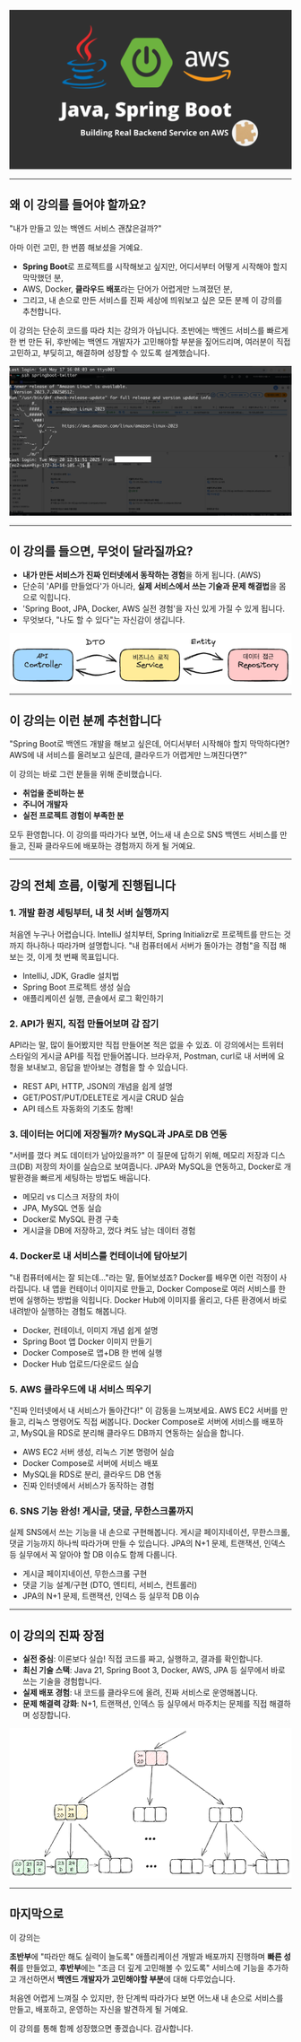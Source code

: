![](./JavaSpringBootAWS.png)











---

## 왜 이 강의를 들어야 할까요?

"내가 만들고 있는 백엔드 서비스 괜찮은걸까?"

아마 이런 고민, 한 번쯤 해보셨을 거예요. 
- **Spring Boot**로 프로젝트를 시작해보고 싶지만, 어디서부터 어떻게 시작해야 할지 막막했던 분,
- AWS, Docker, **클라우드 배포**라는 단어가 어렵게만 느껴졌던 분,
- 그리고, 내 손으로 만든 서비스를 진짜 세상에 띄워보고 싶은 모든 분께 이 강의를 추천합니다.

이 강의는 단순히 코드를 따라 치는 강의가 아닙니다. 
초반에는 백엔드 서비스를 빠르게 한 번 만든 뒤, 
후반에는 백엔드 개발자가 고민해야할 부분을 짚어드리며, 여러분이 직접 고민하고, 부딪히고, 해결하며 성장할 수 있도록 설계했습니다. 



![](./AWS_EC2.png)











---

## 이 강의를 들으면, 무엇이 달라질까요?

- **내가 만든 서비스가 진짜 인터넷에서 동작하는 경험**을 하게 됩니다. (AWS)
- 단순히 'API를 만들었다'가 아니라, **실제 서비스에서 쓰는 기술과 문제 해결법**을 몸으로 익힙니다.
- 'Spring Boot, JPA, Docker, AWS 실전 경험'을 자신 있게 가질 수 있게 됩니다.
- 무엇보다, "나도 할 수 있다"는 자신감이 생깁니다.







![](./layered_architecture.png)

















---

## 이 강의는 이런 분께 추천합니다

"Spring Boot로 백엔드 개발을 해보고 싶은데, 어디서부터 시작해야 할지 막막하다면? AWS에 내 서비스를 올려보고 싶은데, 클라우드가 어렵게만 느껴진다면?"

이 강의는 바로 그런 분들을 위해 준비했습니다. 

- **취업을 준비하는 분**
- **주니어 개발자**
- **실전 프로젝트 경험이 부족한 분** 

모두 환영합니다. 이 강의를 따라가다 보면, 어느새 내 손으로 SNS 백엔드 서비스를 만들고, 진짜 클라우드에 배포하는 경험까지 하게 될 거예요.





















---

## 강의 전체 흐름, 이렇게 진행됩니다

### 1. 개발 환경 세팅부터, 내 첫 서버 실행까지

처음엔 누구나 어렵습니다. IntelliJ 설치부터, Spring Initializr로 프로젝트를 만드는 것까지 하나하나 따라가며 설명합니다. "내 컴퓨터에서 서버가 돌아가는 경험"을 직접 해보는 것, 이게 첫 번째 목표입니다.

- IntelliJ, JDK, Gradle 설치법
- Spring Boot 프로젝트 생성 실습
- 애플리케이션 실행, 콘솔에서 로그 확인하기



### 2. API가 뭔지, 직접 만들어보며 감 잡기

API라는 말, 많이 들어봤지만 직접 만들어본 적은 없을 수 있죠. 이 강의에서는 트위터 스타일의 게시글 API를 직접 만들어봅니다. 브라우저, Postman, curl로 내 서버에 요청을 보내보고, 응답을 받아보는 경험을 할 수 있습니다.

- REST API, HTTP, JSON의 개념을 쉽게 설명
- GET/POST/PUT/DELETE로 게시글 CRUD 실습
- API 테스트 자동화의 기초도 함께!



### 3. 데이터는 어디에 저장될까? MySQL과 JPA로 DB 연동

"서버를 껐다 켜도 데이터가 남아있을까?" 이 질문에 답하기 위해, 메모리 저장과 디스크(DB) 저장의 차이를 실습으로 보여줍니다. JPA와 MySQL을 연동하고, Docker로 개발환경을 빠르게 세팅하는 방법도 배웁니다.

- 메모리 vs 디스크 저장의 차이
- JPA, MySQL 연동 실습
- Docker로 MySQL 환경 구축
- 게시글을 DB에 저장하고, 껐다 켜도 남는 데이터 경험



### 4. Docker로 내 서비스를 컨테이너에 담아보기

"내 컴퓨터에서는 잘 되는데..."라는 말, 들어보셨죠? Docker를 배우면 이런 걱정이 사라집니다. 내 앱을 컨테이너 이미지로 만들고, Docker Compose로 여러 서비스를 한 번에 실행하는 방법을 익힙니다. Docker Hub에 이미지를 올리고, 다른 환경에서 바로 내려받아 실행하는 경험도 해봅니다.

- Docker, 컨테이너, 이미지 개념 쉽게 설명
- Spring Boot 앱 Docker 이미지 만들기
- Docker Compose로 앱+DB 한 번에 실행
- Docker Hub 업로드/다운로드 실습



### 5. AWS 클라우드에 내 서비스 띄우기

"진짜 인터넷에서 내 서비스가 돌아간다!" 이 감동을 느껴보세요. AWS EC2 서버를 만들고, 리눅스 명령어도 직접 써봅니다. Docker Compose로 서버에 서비스를 배포하고, MySQL을 RDS로 분리해 클라우드 DB까지 연동하는 실습을 합니다.

- AWS EC2 서버 생성, 리눅스 기본 명령어 실습
- Docker Compose로 서버에 서비스 배포
- MySQL을 RDS로 분리, 클라우드 DB 연동
- 진짜 인터넷에서 서비스가 동작하는 경험



### 6. SNS 기능 완성! 게시글, 댓글, 무한스크롤까지

실제 SNS에서 쓰는 기능을 내 손으로 구현해봅니다. 게시글 페이지네이션, 무한스크롤, 댓글 기능까지 하나씩 따라가며 만들 수 있습니다. JPA의 N+1 문제, 트랜잭션, 인덱스 등 실무에서 꼭 알아야 할 DB 이슈도 함께 다룹니다.

- 게시글 페이지네이션, 무한스크롤 구현
- 댓글 기능 설계/구현 (DTO, 엔티티, 서비스, 컨트롤러)
- JPA의 N+1 문제, 트랜잭션, 인덱스 등 실무적 DB 이슈

















---

## 이 강의의 진짜 장점

- **실전 중심**: 이론보다 실습! 직접 코드를 짜고, 실행하고, 결과를 확인합니다.
- **최신 기술 스택**: Java 21, Spring Boot 3, Docker, AWS, JPA 등 실무에서 바로 쓰는 기술을 경험합니다.
- **실제 배포 경험**: 내 코드를 클라우드에 올려, 진짜 서비스로 운영해봅니다.
- **문제 해결력 강화**: N+1, 트랜잭션, 인덱스 등 실무에서 마주치는 문제를 직접 해결하며 성장합니다.

![](index_B+Tree.png)



















---

## 마지막으로

이 강의는

**초반부**에 "따라만 해도 실력이 늘도록" 애플리케이션 개발과 배포까지 진행하며 **빠른 성취**를 만들었고,
**후반부**에는 "조금 더 깊게 고민해볼 수 있도록" 서비스에 기능을 추가하고 개선하면서 **백엔드 개발자가 고민해야할 부분**에 대해 다루었습니다.

처음엔 어렵게 느껴질 수 있지만, 한 단계씩 따라가다 보면 어느새 내 손으로 서비스를 만들고, 배포하고, 운영하는 자신을 발견하게 될 거예요. 

이 강의를 통해 함께 성장했으면 좋겠습니다. 감사합니다.











